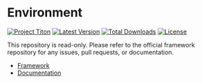 # Environment #
[![Project Titon](https://img.shields.io/badge/project-titon-82667d.svg?style=flat)](http://titon.io)
[![Latest Version](https://img.shields.io/packagist/v/titon/env.svg?style=flat)](https://packagist.org/packages/titon/env)
[![Total Downloads](https://img.shields.io/packagist/dm/titon/env.svg?style=flat)](https://packagist.org/packages/titon/env)
[![License](https://img.shields.io/packagist/l/titon/env.svg?style=flat)](https://github.com/titon/framework/blob/master/license.md)

This repository is read-only. Please refer to the official framework repository for any issues, pull requests, or documentation.

* [Framework](https://github.com/titon/framework)
* [Documentation](https://github.com/titon/framework/blob/master/docs/en/packages/env/index.md)
